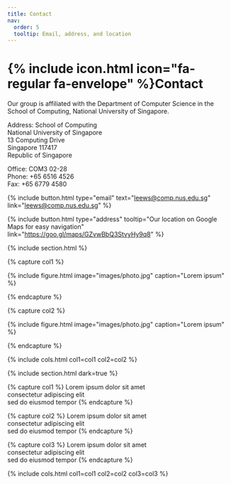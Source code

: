 ```yaml
---
title: Contact
nav:
  order: 5
  tooltip: Email, address, and location
---
```


# {% include icon.html icon="fa-regular fa-envelope" %}Contact

Our group is affiliated with the Department of Computer Science in the School of Computing, National University of Singapore. 

Address: 
School of Computing <br>
National University of Singapore <br>
13 Computing Drive <br>
Singapore 117417 <br>
Republic of Singapore <br>

Office: COM3 02-28 <br>
Phone: +65 6516 4526 <br>
Fax: +65 6779 4580 <br>

{%
  include button.html
  type="email"
  text="leews@comp.nus.edu.sg"
  link="leews@comp.nus.edu.sg"
%}

{%
  include button.html
  type="address"
  tooltip="Our location on Google Maps for easy navigation"
  link="https://goo.gl/maps/GZvwBbQ3StvyHy9q8"
%}

{% include section.html %}

{% capture col1 %}

{%
  include figure.html
  image="images/photo.jpg"
  caption="Lorem ipsum"
%}

{% endcapture %}

{% capture col2 %}

{%
  include figure.html
  image="images/photo.jpg"
  caption="Lorem ipsum"
%}

{% endcapture %}

{% include cols.html col1=col1 col2=col2 %}

{% include section.html dark=true %}

{% capture col1 %}
Lorem ipsum dolor sit amet  
consectetur adipiscing elit  
sed do eiusmod tempor
{% endcapture %}

{% capture col2 %}
Lorem ipsum dolor sit amet  
consectetur adipiscing elit  
sed do eiusmod tempor
{% endcapture %}

{% capture col3 %}
Lorem ipsum dolor sit amet  
consectetur adipiscing elit  
sed do eiusmod tempor
{% endcapture %}

{% include cols.html col1=col1 col2=col2 col3=col3 %}
